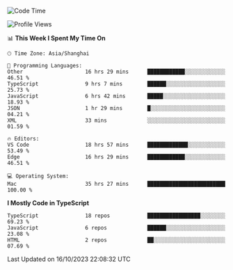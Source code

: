 <!--START_SECTION:waka-->
![Code Time](http://img.shields.io/badge/Code%20Time-5%2C285%20hrs%2027%20mins-blue)

![Profile Views](http://img.shields.io/badge/Profile%20Views-0-blue)

📊 **This Week I Spent My Time On** 

```text
🕑︎ Time Zone: Asia/Shanghai

💬 Programming Languages: 
Other                    16 hrs 29 mins      ████████████░░░░░░░░░░░░░   46.51 % 
TypeScript               9 hrs 7 mins        ██████░░░░░░░░░░░░░░░░░░░   25.73 % 
JavaScript               6 hrs 42 mins       █████░░░░░░░░░░░░░░░░░░░░   18.93 % 
JSON                     1 hr 29 mins        █░░░░░░░░░░░░░░░░░░░░░░░░   04.21 % 
XML                      33 mins             ░░░░░░░░░░░░░░░░░░░░░░░░░   01.59 % 

🔥 Editors: 
VS Code                  18 hrs 57 mins      █████████████░░░░░░░░░░░░   53.49 % 
Edge                     16 hrs 29 mins      ████████████░░░░░░░░░░░░░   46.51 % 

💻 Operating System: 
Mac                      35 hrs 27 mins      █████████████████████████   100.00 % 
```

**I Mostly Code in TypeScript** 

```text
TypeScript               18 repos            █████████████████░░░░░░░░   69.23 % 
JavaScript               6 repos             ██████░░░░░░░░░░░░░░░░░░░   23.08 % 
HTML                     2 repos             ██░░░░░░░░░░░░░░░░░░░░░░░   07.69 % 
```




 Last Updated on 16/10/2023 22:08:32 UTC
<!--END_SECTION:waka-->

